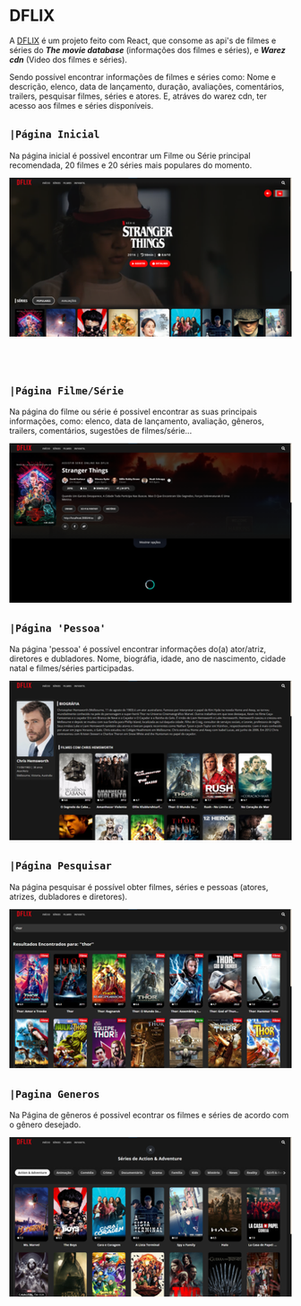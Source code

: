 # DFLIX

A [DFLIX](www.dflix.online) é um  projeto feito com React, que consome as api's de filmes e séries do ***The movie database*** (informações dos filmes e séries), e ***Warez cdn*** (Video dos filmes e séries).

Sendo possível encontrar informações de filmes e séries como: Nome e descrição, elenco, data de lançamento, duração, avaliações, comentários, trailers, pesquisar filmes, séries e atores. E, atráves do warez cdn, ter acesso aos filmes e séries disponíveis.

## `|Página Inicial`

Na página inicial é possivel encontrar um Filme ou Série principal recomendada, 20 filmes e 20 séries mais populares do momento.

<img src='./assets/imgs/pagina-inicial.png' alt='página inicial' style='margin-bottom: 50px'>

## `|Página Filme/Série`

Na página do filme ou série é possivel encontrar as suas principais informações, como: elenco, data de lançamento, avaliação, gêneros, trailers, comentários, sugestões de filmes/série...

<img src='./assets/imgs/pagina-filme-serie.png' alt='página filme/série'>

## `|Página 'Pessoa'`

Na página 'pessoa' é possível encontrar informações do(a) ator/atriz, diretores e dubladores. Nome, biográfia, idade, ano de nascimento, cidade natal e filmes/séries participadas.

<img src='./assets/imgs/pagina-pessoa.png' alt='página pessoa'>

## `|Página Pesquisar`

Na página pesquisar é possível obter filmes, séries e pessoas (atores, atrizes, dubladores e diretores).

<img src='./assets/imgs/pagina-pesquisar.png' alt='página pesquisar'>

## `|Pagina Generos`

Na Página de gêneros é possivel econtrar os filmes e séries de acordo com o gênero desejado.

<img src='./assets/imgs/pagina-generos.png' alt='página gêneros'>